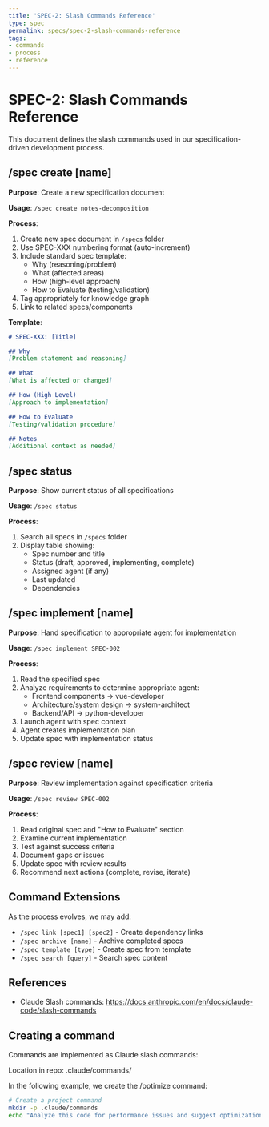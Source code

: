 ```yaml
---
title: 'SPEC-2: Slash Commands Reference'
type: spec
permalink: specs/spec-2-slash-commands-reference
tags:
- commands
- process
- reference
---
```


# SPEC-2: Slash Commands Reference

This document defines the slash commands used in our specification-driven development process.

## /spec create [name]

**Purpose**: Create a new specification document

**Usage**: `/spec create notes-decomposition`

**Process**:
1. Create new spec document in `/specs` folder
2. Use SPEC-XXX numbering format (auto-increment)
3. Include standard spec template:
   - Why (reasoning/problem)
   - What (affected areas)
   - How (high-level approach)
   - How to Evaluate (testing/validation)
4. Tag appropriately for knowledge graph
5. Link to related specs/components

**Template**:
```markdown
# SPEC-XXX: [Title]

## Why
[Problem statement and reasoning]

## What
[What is affected or changed]

## How (High Level)
[Approach to implementation]

## How to Evaluate
[Testing/validation procedure]

## Notes
[Additional context as needed]
```

## /spec status

**Purpose**: Show current status of all specifications

**Usage**: `/spec status`

**Process**:
1. Search all specs in `/specs` folder
2. Display table showing:
   - Spec number and title
   - Status (draft, approved, implementing, complete)
   - Assigned agent (if any)
   - Last updated
   - Dependencies

## /spec implement [name]

**Purpose**: Hand specification to appropriate agent for implementation

**Usage**: `/spec implement SPEC-002`

**Process**:
1. Read the specified spec
2. Analyze requirements to determine appropriate agent:
   - Frontend components → vue-developer
   - Architecture/system design → system-architect  
   - Backend/API → python-developer
3. Launch agent with spec context
4. Agent creates implementation plan
5. Update spec with implementation status

## /spec review [name]

**Purpose**: Review implementation against specification criteria

**Usage**: `/spec review SPEC-002`

**Process**:
1. Read original spec and "How to Evaluate" section
2. Examine current implementation
3. Test against success criteria
4. Document gaps or issues
5. Update spec with review results
6. Recommend next actions (complete, revise, iterate)

## Command Extensions

As the process evolves, we may add:
- `/spec link [spec1] [spec2]` - Create dependency links
- `/spec archive [name]` - Archive completed specs
- `/spec template [type]` - Create spec from template
- `/spec search [query]` - Search spec content

## References

- Claude Slash commands: https://docs.anthropic.com/en/docs/claude-code/slash-commands

## Creating a command

Commands are implemented as Claude slash commands: 

Location in repo: .claude/commands/

In the following example, we create the /optimize command:
```bash
# Create a project command
mkdir -p .claude/commands
echo "Analyze this code for performance issues and suggest optimizations:" > .claude/commands/optimize.md
```
